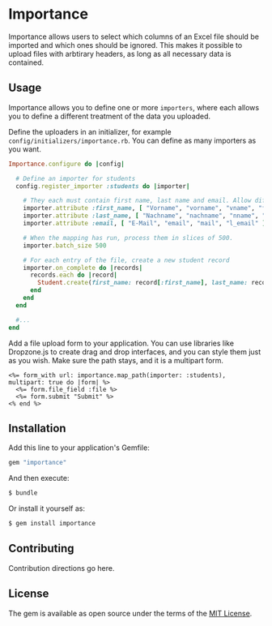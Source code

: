 # Importance

Importance allows users to select which columns of an Excel file should be
imported and which ones should be ignored. This makes it possible to upload
files with arbtirary headers, as long as all necessary data is contained.

## Usage

Importance allows you to define one or more `importers`, where each allows you
to define a different treatment of the data you uploaded.

Define the uploaders in an initializer, for example `config/initializers/importance.rb`.
You can define as many importers as you want.

```ruby
Importance.configure do |config|

  # Define an importer for students
  config.register_importer :students do |importer|

    # They each must contain first name, last name and email. Allow different spellings.
    importer.attribute :first_name, [ "Vorname", "vorname", "vname", "fname", "l_vorname" ]
    importer.attribute :last_name, [ "Nachname", "nachname", "nname", "lname", "l_nachname" ]
    importer.attribute :email, [ "E-Mail", "email", "mail", "l_email" ]

    # When the mapping has run, process them in slices of 500.
    importer.batch_size 500

    # For each entry of the file, create a new student record
    importer.on_complete do |records|
      records.each do |record|
        Student.create(first_name: record[:first_name], last_name: record[:last_name], email: record[:email])
      end
    end
  end

  #...
end
```

Add a file upload form to your application. You can use libraries like
Dropzone.js to create drag and drop interfaces, and you can style them just
as you wish. Make sure the path stays, and it is a multipart form. 

```erb
<%= form_with url: importance.map_path(importer: :students), multipart: true do |form| %>
  <%= form.file_field :file %>
  <%= form.submit "Submit" %>
<% end %>
```

## Installation
Add this line to your application's Gemfile:

```ruby
gem "importance"
```

And then execute:
```bash
$ bundle
```

Or install it yourself as:
```bash
$ gem install importance
```

## Contributing
Contribution directions go here.

## License
The gem is available as open source under the terms of the [MIT License](https://opensource.org/licenses/MIT).
